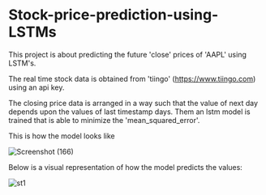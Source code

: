 # Stock-price-prediction-using-LSTMs

This project is about predicting the future 'close' prices of 'AAPL' using LSTM's.

The real time stock data is obtained from 'tiingo' (https://www.tiingo.com) using an api key.

The closing price data is arranged in a way such that the value of next day depends upon the values of last timestamp days.
Them an lstm model is trained that is able to minimize the 'mean_squared_error'.

This is how the model looks like

![Screenshot (166)](https://user-images.githubusercontent.com/62187533/121901220-d382ce00-cd43-11eb-91a0-e5df749aaacc.png)


Below is a visual representation of how the model predicts the values:

![st1](https://user-images.githubusercontent.com/62187533/121900542-26a85100-cd43-11eb-9b14-f9a2274595e2.png)

